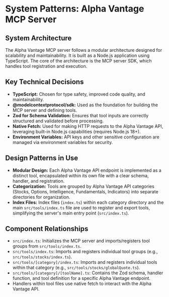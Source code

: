 # System Patterns: Alpha Vantage MCP Server

## System Architecture

The Alpha Vantage MCP server follows a modular architecture designed for scalability and maintainability. It is built as a Node.js application using TypeScript. The core of the architecture is the MCP server SDK, which handles tool registration and execution.

## Key Technical Decisions

- **TypeScript:** Chosen for type safety, improved code quality, and maintainability.
- **@modelcontextprotocol/sdk:** Used as the foundation for building the MCP server and defining tools.
- **Zod for Schema Validation:** Ensures that tool inputs are correctly structured and validated before processing.
- **Native Fetch:** Used for making HTTP requests to the Alpha Vantage API, leveraging built-in Node.js capabilities (requires Node.js 18+).
- **Environment Variables:** API keys and other sensitive configuration are managed via environment variables for security.

## Design Patterns in Use

- **Modular Design:** Each Alpha Vantage API endpoint is implemented as a distinct tool, encapsulated within its own file with a clear schema, handler, and registration.
- **Categorization:** Tools are grouped by Alpha Vantage API categories (Stocks, Options, Intelligence, Fundamentals, Indicators) into separate directories for organization.
- **Index Files:** Index files (`index.ts`) within each category directory and the main `src/tools/index.ts` file are used to register and export tools, simplifying the server's main entry point (`src/index.ts`).

## Component Relationships

- `src/index.ts`: Initializes the MCP server and imports/registers tool groups from `src/tools/index.ts`.
- `src/tools/index.ts`: Imports and registers individual tool groups (e.g., `src/tools/stocks/index.ts`).
- `src/tools/[category]/index.ts`: Imports and registers individual tools within that category (e.g., `src/tools/stocks/globalQuote.ts`).
- `src/tools/[category]/[toolName].ts`: Contains the Zod schema, handler function, and tool definition for a specific Alpha Vantage endpoint.
- Handlers within tool files use native fetch to interact with the Alpha Vantage API.
